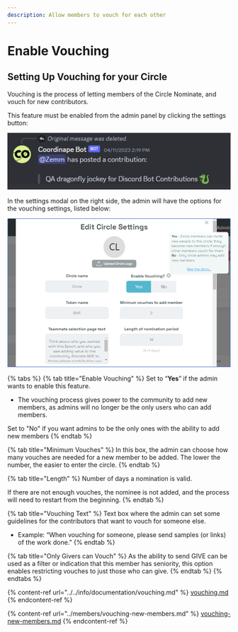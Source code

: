 ```yaml
---
description: Allow members to vouch for each other
---
```


# Enable Vouching

## Setting Up Vouching for your Circle

Vouching is the process of letting members of the Circle Nominate, and vouch for new contributors.

This feature must be enabled from the admin panel by clicking the settings button:

![Admin Panel](<../../.gitbook/assets/image (1).png>)

In the settings modal on the right side, the admin will have the options for the vouching settings, listed below:

![](<../../.gitbook/assets/image (6) (1) (1).png>)

{% tabs %}
{% tab title="Enable Vouching" %}
Set to “**Yes**” if the admin wants to enable this feature.&#x20;

* The vouching process gives power to the community to add new members, as admins will no longer be the only users who can add members.

Set to "No" if you want admins to be the only ones with the ability to add new members
{% endtab %}

{% tab title="Minimum Vouches" %}
In this box, the admin can choose how many vouches are needed for a new member to be added. The lower the number, the easier to enter the circle.
{% endtab %}

{% tab title="Length" %}
Number of days a nomination is valid.&#x20;

If there are not enough vouches, the nominee is not added, and the process will need to restart from the beginning.
{% endtab %}

{% tab title="Vouching Text" %}
Text box where the admin can set some guidelines for the contributors that want to vouch for someone else.&#x20;

* Example: “When vouching for someone, please send samples (or links) of the work done.”
{% endtab %}

{% tab title="Only Givers can Vouch" %}
As the ability to send GIVE can be used as a filter or indication that this member has seniority, this option enables restricting vouches to just those who can give.   &#x20;
{% endtab %}
{% endtabs %}

{% content-ref url="../../info/documentation/vouching.md" %}
[vouching.md](../../info/documentation/vouching.md)
{% endcontent-ref %}

{% content-ref url="../members/vouching-new-members.md" %}
[vouching-new-members.md](../members/vouching-new-members.md)
{% endcontent-ref %}
